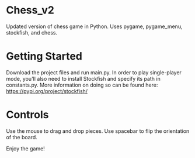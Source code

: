 # Chess_v2

Updated version of chess game in Python. Uses pygame, pygame_menu, stockfish, and chess.

# Getting Started

Download the project files and run main.py.
In order to play single-player mode, you'll also need to install Stockfish
and specify its path in constants.py. More information on doing so can be
found here: https://pypi.org/project/stockfish/

# Controls

Use the mouse to drag and drop pieces. Use spacebar to flip the orientation of the board.

Enjoy the game!
